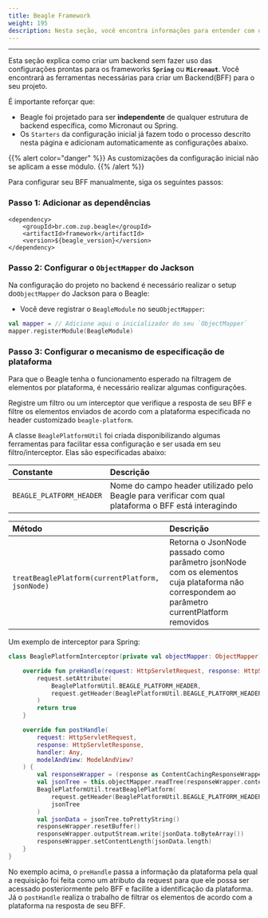 ```yaml
---
title: Beagle Framework
weight: 195
description: Nesta seção, você encontra informações para entender com o framework do Beagle funciona.
---
```


---

Esta seção explica como criar um backend sem fazer uso das configurações prontas para os frameworks **`Spring`** ou **`Micronaut`**. Você encontrará as ferramentas necessárias para criar um Backend\(BFF\) para o seu projeto. 

É importante reforçar que: 

* Beagle foi projetado para ser **independente** de qualquer estrutura de backend específica, como Micronaut ou Spring. 
* Os `Starters` da configuração inicial já fazem todo o processo descrito nesta página e adicionam automaticamente as configurações abaixo.

{{% alert color="danger" %}}
As customizações da configuração inicial não se aplicam a esse módulo.
{{% /alert %}}

Para configurar seu BFF manualmente, siga os seguintes passos: 

### Passo 1: Adicionar as dependências


```markup
<dependency>
	<groupId>br.com.zup.beagle</groupId>
	<artifactId>framework</artifactId>
	<version>${beagle_version}</version>
</dependency>
```


### Passo 2: Configurar o `ObjectMapper` do Jackson

Na configuração do projeto no backend é necessário realizar o setup do`ObjectMapper` do Jackson para o Beagle:

* Você deve registrar o `BeagleModule` no seu`ObjectMapper`:

```kotlin
val mapper = // Adicione aqui o inicializador do seu `ObjectMapper`
mapper.registerModule(BeagleModule)
```

### Passo 3: Configurar o mecanismo de especificação de plataforma

Para que o Beagle tenha o funcionamento esperado na filtragem de elementos por plataforma, é necessário realizar algumas configurações. 

Registre um filtro ou um interceptor que verifique a resposta de seu BFF e filtre os elementos enviados de acordo com a plataforma especificada no header customizado `beagle-platform`. 

A classe `BeaglePlatformUtil` foi criada disponibilizando algumas ferramentas para facilitar essa configuração e ser usada em seu filtro/interceptor. Elas são especificadas abaixo:

| Constante | Descrição |
| :--- | :--- |
| `BEAGLE_PLATFORM_HEADER` | Nome do campo header utilizado pelo Beagle para verificar com qual plataforma o BFF está interagindo |

| Método | Descrição |
| :--- | :--- |
| `treatBeaglePlatform(currentPlatform, jsonNode)` | Retorna o JsonNode passado como parâmetro jsonNode com os elementos cuja plataforma não correspondem ao parâmetro currentPlatform removidos |

Um exemplo de interceptor para Spring:

```kotlin
class BeaglePlatformInterceptor(private val objectMapper: ObjectMapper) : HandlerInterceptor {

    override fun preHandle(request: HttpServletRequest, response: HttpServletResponse, handler: Any): Boolean {
        request.setAttribute(
            BeaglePlatformUtil.BEAGLE_PLATFORM_HEADER,
            request.getHeader(BeaglePlatformUtil.BEAGLE_PLATFORM_HEADER)
        )
        return true
    }

    override fun postHandle(
        request: HttpServletRequest,
        response: HttpServletResponse,
        handler: Any,
        modelAndView: ModelAndView?
    ) {
        val responseWrapper = (response as ContentCachingResponseWrapper)
        val jsonTree = this.objectMapper.readTree(responseWrapper.contentAsByteArray)
        BeaglePlatformUtil.treatBeaglePlatform(
            request.getHeader(BeaglePlatformUtil.BEAGLE_PLATFORM_HEADER),
            jsonTree
        )
        val jsonData = jsonTree.toPrettyString()
        responseWrapper.resetBuffer()
        responseWrapper.outputStream.write(jsonData.toByteArray())
        responseWrapper.setContentLength(jsonData.length)
    }
}
```

No exemplo acima,  o `preHandle` passa a informação da plataforma pela qual a requisição foi feita como um atributo da request para que ele possa ser acessado posteriormente pelo BFF e facilite a identificação da plataforma. Já o `postHandle` realiza o trabalho de filtrar os elementos de acordo com a plataforma na resposta de seu BFF.
